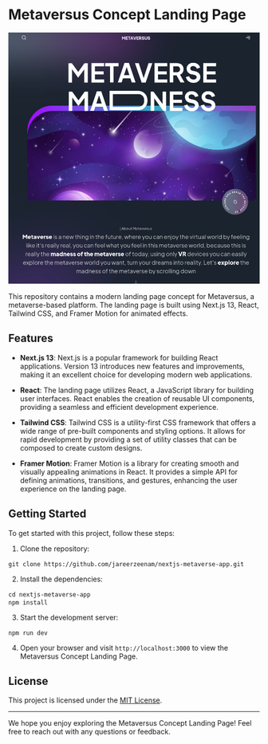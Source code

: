 # Metaversus Concept Landing Page

![Metaversus Concept Landing Page](https://github.com/jareerzeenam/nextjs-metaverse-app/blob/master/public/metaverse.png)

This repository contains a modern landing page concept for Metaversus, a metaverse-based platform. The landing page is built using Next.js 13, React, Tailwind CSS, and Framer Motion for animated effects.

## Features

- **Next.js 13**: Next.js is a popular framework for building React applications. Version 13 introduces new features and improvements, making it an excellent choice for developing modern web applications.

- **React**: The landing page utilizes React, a JavaScript library for building user interfaces. React enables the creation of reusable UI components, providing a seamless and efficient development experience.

- **Tailwind CSS**: Tailwind CSS is a utility-first CSS framework that offers a wide range of pre-built components and styling options. It allows for rapid development by providing a set of utility classes that can be composed to create custom designs.

- **Framer Motion**: Framer Motion is a library for creating smooth and visually appealing animations in React. It provides a simple API for defining animations, transitions, and gestures, enhancing the user experience on the landing page.

## Getting Started

To get started with this project, follow these steps:

1. Clone the repository:

```shell
git clone https://github.com/jareerzeenam/nextjs-metaverse-app.git
```

2. Install the dependencies:

```shell
cd nextjs-metaverse-app
npm install
```

3. Start the development server:

```shell
npm run dev
```

4. Open your browser and visit `http://localhost:3000` to view the Metaversus Concept Landing Page.

## License

This project is licensed under the [MIT License](LICENSE).

---

We hope you enjoy exploring the Metaversus Concept Landing Page! Feel free to reach out with any questions or feedback.